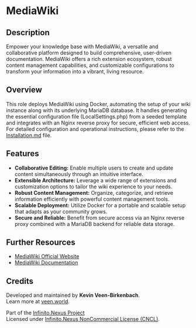 # MediaWiki

## Description

Empower your knowledge base with MediaWiki, a versatile and collaborative platform designed to build comprehensive, user-driven documentation. MediaWiki offers a rich extension ecosystem, robust content management capabilities, and customizable configurations to transform your information into a vibrant, living resource.

## Overview

This role deploys MediaWiki using Docker, automating the setup of your wiki instance along with its underlying MariaDB database. It handles generating the essential configuration file (LocalSettings.php) from a seeded template and integrates with an Nginx reverse proxy for secure, efficient web access. For detailed configuration and operational instructions, please refer to the [Installation.md](./Installation.md) file.

## Features

- **Collaborative Editing:** Enable multiple users to create and update content simultaneously through an intuitive interface.
- **Extensible Architecture:** Leverage a wide range of extensions and customization options to tailor the wiki experience to your needs.
- **Robust Content Management:** Organize, categorize, and retrieve information efficiently with powerful content management tools.
- **Scalable Deployment:** Utilize Docker for a portable and scalable setup that adapts as your community grows.
- **Secure and Reliable:** Benefit from secure access via an Nginx reverse proxy combined with a MariaDB backend for reliable data storage.

## Further Resources

- [MediaWiki Official Website](https://www.mediawiki.org/)
- [MediaWiki Documentation](https://www.mediawiki.org/wiki/Manual:Configuration_settings)

## Credits

Developed and maintained by **Kevin Veen-Birkenbach**.  
Learn more at [veen.world](https://www.veen.world).

Part of the [Infinito.Nexus Project](https://s.infinito.nexus/code)  
Licensed under [Infinito.Nexus NonCommercial License (CNCL)](https://s.infinito.nexus/license).
